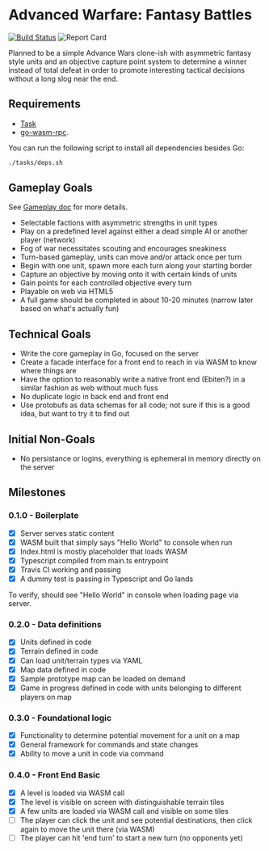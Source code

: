 # Advanced Warfare: Fantasy Battles

[![Build Status](https://travis-ci.org/Evertras/awf.svg?branch=master)](https://travis-ci.org/Evertras/awf) ![Report Card](https://goreportcard.com/badge/github.com/Evertras/awf)

Planned to be a simple Advance Wars clone-ish with asymmetric fantasy style units
and an objective capture point system to determine a winner instead of total defeat
in order to promote interesting tactical decisions without a long slog near the end.

## Requirements

* [Task](https://taskfile.dev/#/installation)
* [go-wasm-rpc](https://github.com/Evertras/go-wasm-rpc).

You can run the following script to install all dependencies besides Go:

```bash
./tasks/deps.sh
```

## Gameplay Goals

See [Gameplay doc](docs/Gameplay.md) for more details.

* Selectable factions with asymmetric strengths in unit types
* Play on a predefined level against either a dead simple AI or another player (network)
* Fog of war necessitates scouting and encourages sneakiness
* Turn-based gameplay, units can move and/or attack once per turn
* Begin with one unit, spawn more each turn along your starting border
* Capture an objective by moving onto it with certain kinds of units
* Gain points for each controlled objective every turn
* Playable on web via HTML5
* A full game should be completed in about 10-20 minutes (narrow later based on what's actually fun)

## Technical Goals

* Write the core gameplay in Go, focused on the server
* Create a facade interface for a front end to reach in via WASM to know where things are
* Have the option to reasonably write a native front end (Ebiten?) in a similar fashion as web without much fuss
* No duplicate logic in back end and front end
* Use protobufs as data schemas for all code; not sure if this is a good idea, but want to try it to find out

## Initial Non-Goals

* No persistance or logins, everything is ephemeral in memory directly on the server

## Milestones

### 0.1.0 - Boilerplate

* [x] Server serves static content
* [x] WASM built that simply says "Hello World" to console when run
* [x] Index.html is mostly placeholder that loads WASM
* [x] Typescript compiled from main.ts entrypoint
* [x] Travis CI working and passing
* [x] A dummy test is passing in Typescript and Go lands

To verify, should see "Hello World" in console when loading page via server.

### 0.2.0 - Data definitions

* [x] Units defined in code
* [x] Terrain defined in code
* [x] Can load unit/terrain types via YAML
* [x] Map data defined in code
* [x] Sample prototype map can be loaded on demand
* [x] Game in progress defined in code with units belonging to different players on map

### 0.3.0 - Foundational logic

* [x] Functionality to determine potential movement for a unit on a map
* [x] General framework for commands and state changes
* [x] Ability to move a unit in code via command

### 0.4.0 - Front End Basic

* [x] A level is loaded via WASM call
* [x] The level is visible on screen with distinguishable terrain tiles
* [x] A few units are loaded via WASM call and visible on some tiles
* [ ] The player can click the unit and see potential destinations, then click again to move the unit there (via WASM)
* [ ] The player can hit 'end turn' to start a new turn (no opponents yet)
